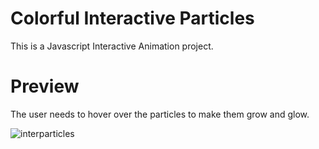 # Colorful Interactive Particles
This is a Javascript Interactive Animation project.
# Preview
The user needs to hover over the particles to make them grow and glow.

![interparticles](https://github.com/5h0ov/Dev-Geeks/assets/83227649/4c6ece52-42bd-4b50-a0ec-cb74c6dd4db2)
